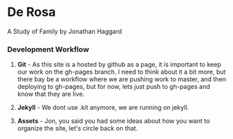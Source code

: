 De Rosa
======

A Study of Family by Jonathan Haggard


### Development Workflow

1. **Git** - 
As this site is a hosted by github as a page, it is important to keep our work on the gh-pages branch. I need to think about it a bit more, but there bay be a workflow where we are pushing work to master, and then deploying to gh-pages, but for now, lets just push to gh-pages and know that they are live.

2. **Jekyll** - 
We dont use .kit anymore, we are running on jekyll.

3. **Assets** - 
Jon, you said you had some ideas about how you want to organize the site, let's circle back on that.
